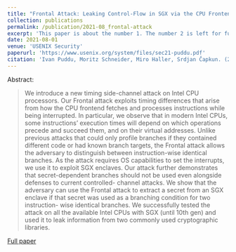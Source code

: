 ```yaml
---
title: "Frontal Attack: Leaking Control-​Flow in SGX via the CPU Frontend"
collection: publications
permalink: /publication/2021-08_frontal-attack
excerpt: 'This paper is about the number 1. The number 2 is left for future work.'
date: 2021-08-01
venue: 'USENIX Security'
paperurl: 'https://www.usenix.org/system/files/sec21-puddu.pdf'
citation: 'Ivan Puddu, Moritz Schneider, Miro Haller, Srdjan Čapkun. (2021). &quot;Frontal Attack: Leaking Control-​Flow in SGX via the CPU Frontend&quot; <i>USENIX Security 2021</i>.'
---
```


Abstract:
> We introduce a new timing side-channel attack on Intel CPU processors. Our Frontal attack exploits timing differences that arise from how the CPU frontend fetches and processes instructions while being interrupted. In particular, we observe that in modern Intel CPUs, some instructions’ execution times will depend on which operations precede and succeed them, and on their virtual addresses. Unlike previous attacks that could only profile branches if they contained different code or had known branch targets, the Frontal attack allows the adversary to distinguish between instruction-wise identical branches. As the attack requires OS capabilities to set the interrupts, we use it to exploit SGX enclaves. Our attack further demonstrates that secret-dependent branches should not be used even alongside defenses to current controlled- channel attacks. We show that the adversary can use the Frontal attack to extract a secret from an SGX enclave if that secret was used as a branching condition for two instruction- wise identical branches. We successfully tested the attack on all the available Intel CPUs with SGX (until 10th gen) and used it to leak information from two commonly used cryptographic libraries.

[Full paper](https://www.usenix.org/system/files/sec21-puddu.pdf)
